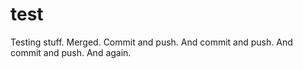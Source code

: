 test
====

Testing stuff. Merged. Commit and push. And commit and push. And commit and push. And again.